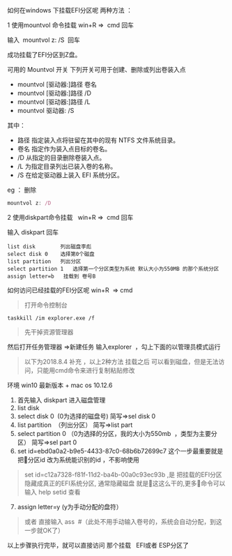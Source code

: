 如何在windows 下挂载EFI分区呢
两种方法 ：

1 使用mountvol 命令挂载
win+R =>  cmd 回车

输入  mountvol z: /S  回车

成功挂载了EFI分区到Z盘。

可用的 Mountvol 开关
下列开关可用于创建、删除或列出卷装入点

- mountvol [驱动器:]路径 卷名   
- mountvol [驱动器:]路径 /D   
- mountvol [驱动器:]路径 /L   
- mountvol 驱动器: /S
  
其中：

- 路径 指定装入点将驻留在其中的现有 NTFS 文件系统目录。
- 卷名 指定作为装入点目标的卷名。
- /D 从指定的目录删除卷装入点。
- /L 为指定目录列出已装入卷的名称。
- /S 在给定驱动器上装入 EFI 系统分区。
  
eg ： 删除
```js
mountvol z: /D 
```

2 使用diskpart命令挂载  
win+R =>  cmd 回车 

输入 diskpart 回车 
```nginx
list disk        列出磁盘李彪
select disk 0    选择第0个磁盘
list partition   列出分区
select partition 1   选择第一个分区类型为系统 默认大小为550MB 的那个系统分区
assign letter=b   挂载到 卷号B
```
如何访问已经挂载的FEI分区呢
win+R  => cmd
>打开命令控制台
```
taskkill /im explorer.exe /f   
```
>先干掉资源管理器

然后打开任务管理器 =>新建任务 输入explorer  ，勾上下面的以管理员模式运行

>以下为2018.8.4 补充 ，以上2种方法 挂载之后 可以看到磁盘，但是无法访问，只能用cmd命令来进行复制粘贴修改

环境 win10 最新版本 + mac os 10.12.6
1. 首先输入 diskpart 进入磁盘管理
2. list disk 
3. select disk 0    (0为选择的磁盘号) 简写=>sel disk 0
4. list partition  （列出分区） 简写=>list part
5. select partition 0 （0为选择的分区，我的大小为550mb  ，类型为主要分区） 简写=>sel part 0
6. set id=ebd0a0a2-b9e5-4433-87c0-68b6b72699c7   这个一步最重要就是把分区id 改为系统能识别的id ，不影响使用
>set id=c12a7328-f81f-11d2-ba4b-00a0c93ec93b  ,是 把挂载的EFI分区隐藏成真正的EFI系统分区, 通常隐藏磁盘 就是这这么干的,更多命令可以输入 help setid 查看
7. assign letter=y  (y为手动分配的盘符）
>或者 直接输入 ass  #（此处不用手动输入卷号的，系统会自动分配，到这一步就OK了）

以上步骤执行完毕，就可以直接访问 那个挂载   EFI或者 ESP分区了